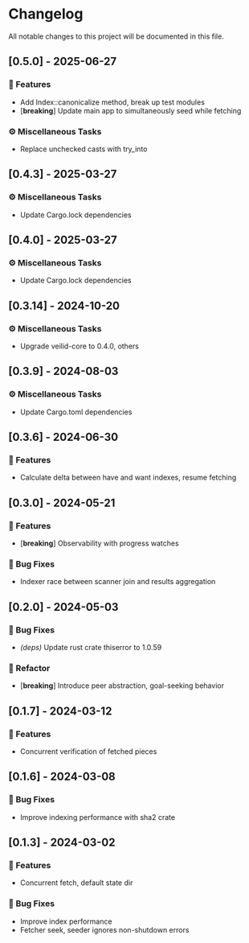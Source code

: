 # Changelog

All notable changes to this project will be documented in this file.

## [0.5.0] - 2025-06-27

### 🚀 Features

- Add Index::canonicalize method, break up test modules
- [**breaking**] Update main app to simultaneously seed while fetching

### ⚙️ Miscellaneous Tasks

- Replace unchecked casts with try_into

<!-- generated by git-cliff -->
## [0.4.3] - 2025-03-27

### ⚙️ Miscellaneous Tasks

- Update Cargo.lock dependencies

<!-- generated by git-cliff -->
## [0.4.0] - 2025-03-27

### ⚙️ Miscellaneous Tasks

- Update Cargo.lock dependencies

<!-- generated by git-cliff -->
<!-- generated by git-cliff -->
<!-- generated by git-cliff -->
<!-- generated by git-cliff -->
<!-- generated by git-cliff -->
<!-- generated by git-cliff -->
## [0.3.14] - 2024-10-20

### ⚙️ Miscellaneous Tasks

- Upgrade veilid-core to 0.4.0, others

<!-- generated by git-cliff -->
<!-- generated by git-cliff -->
<!-- generated by git-cliff -->
<!-- generated by git-cliff -->
<!-- generated by git-cliff -->
## [0.3.9] - 2024-08-03

### ⚙️ Miscellaneous Tasks

- Update Cargo.toml dependencies

<!-- generated by git-cliff -->
<!-- generated by git-cliff -->
<!-- generated by git-cliff -->
## [0.3.6] - 2024-06-30

### 🚀 Features

- Calculate delta between have and want indexes, resume fetching

<!-- generated by git-cliff -->
<!-- generated by git-cliff -->
<!-- generated by git-cliff -->
<!-- generated by git-cliff -->
<!-- generated by git-cliff -->
<!-- generated by git-cliff -->
## [0.3.0] - 2024-05-21

### 🚀 Features

- [**breaking**] Observability with progress watches

### 🐛 Bug Fixes

- Indexer race between scanner join and results aggregation

<!-- generated by git-cliff -->
## [0.2.0] - 2024-05-03

### 🐛 Bug Fixes

- *(deps)* Update rust crate thiserror to 1.0.59

### 🚜 Refactor

- [**breaking**] Introduce peer abstraction, goal-seeking behavior

<!-- generated by git-cliff -->
<!-- generated by git-cliff -->
<!-- generated by git-cliff -->
<!-- generated by git-cliff -->
<!-- generated by git-cliff -->
## [0.1.7] - 2024-03-12

### 🚀 Features

- Concurrent verification of fetched pieces

<!-- generated by git-cliff -->
## [0.1.6] - 2024-03-08

### 🐛 Bug Fixes

- Improve indexing performance with sha2 crate

<!-- generated by git-cliff -->
<!-- generated by git-cliff -->
<!-- generated by git-cliff -->
## [0.1.3] - 2024-03-02

### 🚀 Features

- Concurrent fetch, default state dir

### 🐛 Bug Fixes

- Improve index performance
- Fetcher seek, seeder ignores non-shutdown errors

<!-- generated by git-cliff -->
<!-- generated by git-cliff -->
<!-- generated by git-cliff -->
